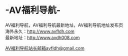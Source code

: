 # -AV福利导航-
AV福利导航，AV福利导航最新地址，AV福利导航地址发布页
</br>
海外永久：http://www.avfldh.com
</br>
最新地址：http://www.avdh008.com</br>

AV福利导航站长邮箱avfldh@gmail.com</br>
